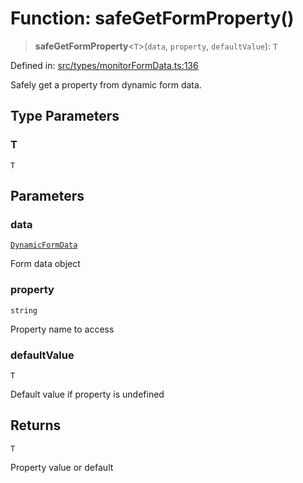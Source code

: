 # Function: safeGetFormProperty()

> **safeGetFormProperty**\<`T`\>(`data`, `property`, `defaultValue`): `T`

Defined in: [src/types/monitorFormData.ts:136](https://github.com/Nick2bad4u/Uptime-Watcher/blob/8a1973382d5fe14c52996ecda381894eb7ecd4a6/src/types/monitorFormData.ts#L136)

Safely get a property from dynamic form data.

## Type Parameters

### T

`T`

## Parameters

### data

[`DynamicFormData`](../interfaces/DynamicFormData.md)

Form data object

### property

`string`

Property name to access

### defaultValue

`T`

Default value if property is undefined

## Returns

`T`

Property value or default
